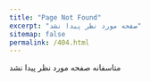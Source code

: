 ```yaml
---
title: "Page Not Found"
excerpt: "صفحه مورد نظر پیدا نشد"
sitemap: false
permalink: /404.html
---
```


متاسفانه صفحه مورد نظر پیدا نشد
